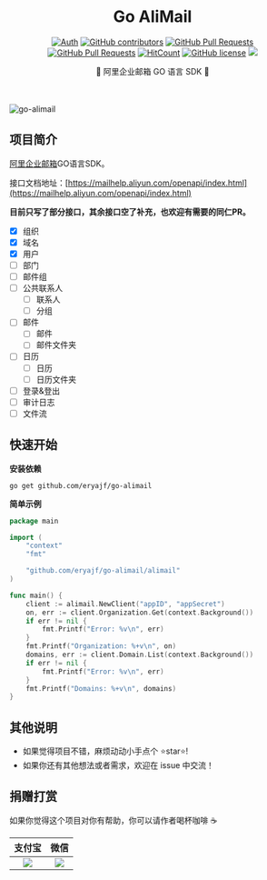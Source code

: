 <div align="center">
<h1>Go AliMail</h1>

[![Auth](https://img.shields.io/badge/Auth-eryajf-ff69b4)](https://github.com/eryajf)
[![GitHub contributors](https://img.shields.io/github/contributors/eryajf/go-alimail)](https://github.com/eryajf/go-alimail/graphs/contributors)
[![GitHub Pull Requests](https://img.shields.io/github/issues-pr/eryajf/go-alimail)](https://github.com/eryajf/go-alimail/pulls)
[![GitHub Pull Requests](https://img.shields.io/github/stars/eryajf/go-alimail)](https://github.com/eryajf/go-alimail/stargazers)
[![HitCount](https://views.whatilearened.today/views/github/eryajf/go-alimail.svg)](https://github.com/eryajf/go-alimail)
[![GitHub license](https://img.shields.io/github/license/eryajf/go-alimail)](https://github.com/eryajf/go-alimail/blob/main/LICENSE)
[![](https://img.shields.io/badge/Awesome-MyStarList-c780fa?logo=Awesome-Lists)](https://github.com/eryajf/awesome-stars-eryajf#readme)

<p> 🧰 阿里企业邮箱 GO 语言 SDK 🧰 </p>

<img src="https://cdn.jsdelivr.net/gh/eryajf/tu@main/img/image_20240420_214408.gif" width="800"  height="3">
</div><br>

![go-alimail](https://socialify.git.ci/eryajf/go-alimail/image?description=1&descriptionEditable=%E9%80%90%E6%AD%A5%E8%BF%88%E5%90%91%E8%BF%90%E7%BB%B4%E7%9A%84%E5%9B%9B%E4%B8%AA%E7%8E%B0%E4%BB%A3%E5%8C%96%EF%BC%9A%E8%A7%84%E8%8C%83%E5%8C%96%EF%BC%8C%E6%A0%87%E5%87%86%E5%8C%96%EF%BC%8C%E9%AB%98%E6%95%88%E5%8C%96%EF%BC%8C%E4%BC%98%E9%9B%85%E5%8C%96&font=Bitter&forks=1&issues=1&language=1&name=1&owner=1&pattern=Circuit%20Board&pulls=1&stargazers=1&theme=Light)

</div>

## 项目简介

[阿里企业邮箱](https://wanwang.aliyun.com/mail)GO语言SDK。

接口文档地址：[https://mailhelp.aliyun.com/openapi/index.html](https://mailhelp.aliyun.com/openapi/index.html)

**目前只写了部分接口，其余接口空了补充，也欢迎有需要的同仁PR。**

- [x] 组织
- [x] 域名
- [x] 用户
- [ ] 部门
- [ ] 邮件组
- [ ] 公共联系人
	- [ ] 联系人
	- [ ] 分组
- [ ] 邮件
	- [ ] 邮件
	- [ ] 邮件文件夹
- [ ] 日历
	- [ ] 日历
	- [ ] 日历文件夹
- [ ] 登录&登出
- [ ] 审计日志
- [ ] 文件流

## 快速开始

**安装依赖**

```
go get github.com/eryajf/go-alimail
```

**简单示例**

```go
package main

import (
	"context"
	"fmt"

	"github.com/eryajf/go-alimail/alimail"
)

func main() {
	client := alimail.NewClient("appID", "appSecret")
	on, err := client.Organization.Get(context.Background())
	if err != nil {
		fmt.Printf("Error: %v\n", err)
	}
	fmt.Printf("Organization: %+v\n", on)
	domains, err := client.Domain.List(context.Background())
	if err != nil {
		fmt.Printf("Error: %v\n", err)
	}
	fmt.Printf("Domains: %+v\n", domains)
}
```


## 其他说明

- 如果觉得项目不错，麻烦动动小手点个 ⭐️star⭐️!
- 如果你还有其他想法或者需求，欢迎在 issue 中交流！

## 捐赠打赏

如果你觉得这个项目对你有帮助，你可以请作者喝杯咖啡 ☕️

| 支付宝|微信|
|:--------: |:--------: |
|![](https://t.eryajf.net/imgs/2023/01/fc21022aadd292ca.png)| ![](https://t.eryajf.net/imgs/2023/01/834f12107ebc432a.png) |
